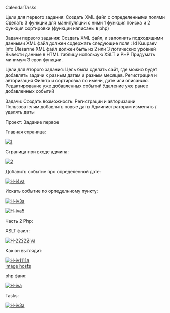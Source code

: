 CalendarTasks 

Цели для первого задания: Cоздать XML файл с определенными полями Сделать 3 функции для манипуляции с ними 1 функция поиска и 2 функция сортировки (функции написаны в php)

Задачи первого задания: Создать XML файл, и заполнить подходящими данными XML файл должен содержать следующие поля : Id Kuupaev Info Ülesanne XML файл должен быть из 2 или 3 логических уровней Вывести данные в HTML таблицу использую XSLT и PHP Придумать минимум 3 свои функции.

Цели для второго задания: Цель была сделать сайт, где можно будет добавлять задачи к разным датам и разным месяцев. Регистрация и авторизация Фильтр и сортировка по имени, дате или описанию. Редактирование уже добавленных событий Удаление уже ранее добавленных событий

Задачи: Создать возможность: Регистрации и авторизации Пользователям добавлять новые даты Администраторам изменять / удалять даты

Проект: Задание первое 

Главная страница:

<a href="https://ibb.co/2n7ppCp"><img src="https://i.ibb.co/xCSrrBr/1.png" alt="1" border="0"></a>

Страница при входе админа:

<a href="https://ibb.co/XsVfD5B"><img src="https://i.ibb.co/Ykb4Xd9/2.png" alt="2" border="0"></a>

Добавить событие про определенной дате:

<a href="https://ibb.co/LnngDk0"><img src="https://i.ibb.co/r44pK7Q/H-i4va.png" alt="H-i4va" border="0"></a>

Искать событие по орпеделнному пункту:

<a href="https://ibb.co/56x7r7V"><img src="https://i.ibb.co/vHvt3t8/H-iv3a.png" alt="H-iv3a" border="0"></a>

<a href="https://ibb.co/ZKf8vz2"><img src="https://i.ibb.co/tcHsnpL/H-iva5.png" alt="H-iva5" border="0"></a>

Часть 2 Php:

XSLT фаил:

<a href="https://ibb.co/wLbyddR"><img src="https://i.ibb.co/3s81TT7/H-22222iva.png" alt="H-22222iva" border="0"></a>

Как он выглядит:

<a href="https://ibb.co/bJs7MgK"><img src="https://i.ibb.co/cL6xScr/H-iv1111a.png" alt="H-iv1111a" border="0"></a><br /><a target='_blank' href='https://imgbb.com/'>image hosts</a><br />

php фаил: 

<a href="https://ibb.co/TgTQRV1"><img src="https://i.ibb.co/W23rFb0/H-iva.png" alt="H-iva" border="0"></a>

Tasks:

<a href="https://ibb.co/QDm5bGz"><img src="https://i.ibb.co/y4s3fJG/H-iv3a.png" alt="H-iv3a" border="0"></a>


